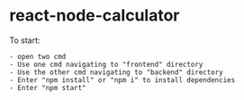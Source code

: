 # react-node-calculator

To start:

    - open two cmd
    - Use one cmd navigating to "frontend" directory
    - Use the other cmd navigating to "backend" directory
    - Enter "npm install" or "npm i" to install dependencies
    - Enter "npm start"
